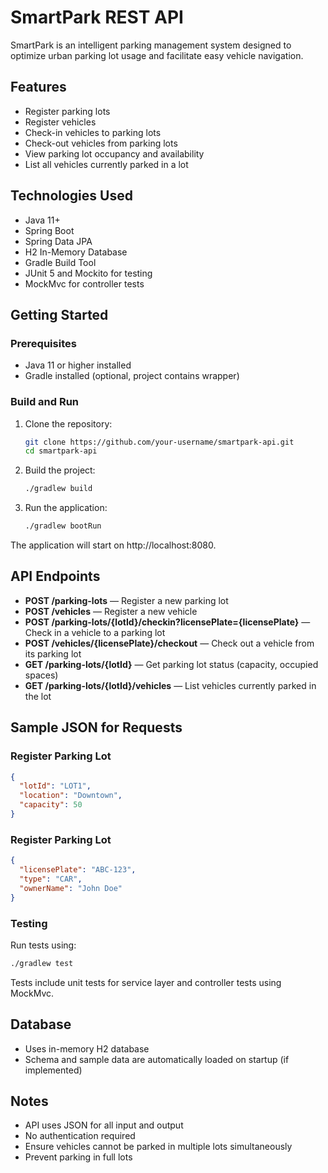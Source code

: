 # SmartPark REST API

SmartPark is an intelligent parking management system designed to optimize urban parking lot usage and facilitate easy vehicle navigation.

## Features

- Register parking lots
- Register vehicles
- Check-in vehicles to parking lots
- Check-out vehicles from parking lots
- View parking lot occupancy and availability
- List all vehicles currently parked in a lot

## Technologies Used

- Java 11+
- Spring Boot
- Spring Data JPA
- H2 In-Memory Database
- Gradle Build Tool
- JUnit 5 and Mockito for testing
- MockMvc for controller tests

## Getting Started

### Prerequisites

- Java 11 or higher installed
- Gradle installed (optional, project contains wrapper)

### Build and Run

1. Clone the repository:
   ```bash
   git clone https://github.com/your-username/smartpark-api.git
   cd smartpark-api

2. Build the project:
   ```bash
   ./gradlew build

3. Run the application:
   ```bash
   ./gradlew bootRun

The application will start on http://localhost:8080.

## API Endpoints

- **POST /parking-lots** — Register a new parking lot  
- **POST /vehicles** — Register a new vehicle  
- **POST /parking-lots/{lotId}/checkin?licensePlate={licensePlate}** — Check in a vehicle to a parking lot  
- **POST /vehicles/{licensePlate}/checkout** — Check out a vehicle from its parking lot  
- **GET /parking-lots/{lotId}** — Get parking lot status (capacity, occupied spaces)  
- **GET /parking-lots/{lotId}/vehicles** — List vehicles currently parked in the lot  

## Sample JSON for Requests

### Register Parking Lot

```json
{
  "lotId": "LOT1",
  "location": "Downtown",
  "capacity": 50
}
```
### Register Parking Lot

```json
{
  "licensePlate": "ABC-123",
  "type": "CAR",
  "ownerName": "John Doe"
}
```
### Testing
Run tests using:

```bash
./gradlew test
```
Tests include unit tests for service layer and controller tests using MockMvc.

## Database

- Uses in-memory H2 database
- Schema and sample data are automatically loaded on startup (if implemented)

## Notes

- API uses JSON for all input and output
- No authentication required
- Ensure vehicles cannot be parked in multiple lots simultaneously
- Prevent parking in full lots
